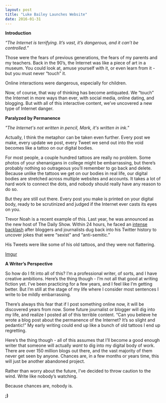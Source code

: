 ```yaml
---
layout: post
title: "Luke Bailey Launches Website"
date: 2016-01-31
---
```


**Introduction**

*“The Internet is terrifying. It’s vast, it’s dangerous, and it can’t be controlled.”*

Those were the fears of previous generations, the fears of my parents and my teachers. Back in the 90’s, the Internet was like a piece of art in a museum. You could look at, amuse yourself with it, or even learn from it - but you must never “touch” it.

Online interactions were dangerous, especially for children.

Now, of course, that way of thinking has become antiquated. We “touch” the Internet in more ways than ever, with social media, online dating, and blogging. But with all of this interactive content, we’ve uncovered a new type of Internet danger.

**Paralyzed by Permanence**

*"The Internet's not written in pencil, Mark, it's written in ink."*

Actually, I think the metaphor can be taken even further. Every post we make, every update we post, every Tweet we send out into the void becomes like a tattoo on our digital bodies.

For most people, a couple hundred tattoos are really no problem. Some photos of your shenanigans in college might be embarrassing, but there’s probably nothing so outrageous you’ll remember to go back and delete. Because unlike the tattoos we get on our bodies in real life, our digital bodies are stretched across multiple websites and accounts. It takes a lot of hard work to connect the dots, and nobody should really have any reason to do so. 

But they are still out there. Every post you make is printed on your digital body, ready to be scrutinized and judged if the Internet ever casts its eyes on you. 

Trevor Noah is a recent example of this. Last year, he was announced as the new host of The Daily Show. Within 24 hours, he faced an [intense backlash](http://time.com/3764913/trevor-noah-twitter-backlash/) after bloggers and journalists dug back into his Twitter history to uncover jokes that were “sexist” and “anti-semitic.”

His Tweets were like some of his old tattoos, and they were not flattering.

[Imgur](http://i.imgur.com/mnbvAqJ.png)

**A Writer’s Perspective**

So how do I fit into all of this? I’m a professional writer, of sorts, and I have creative ambitions. Here’s the thing though - I’m not all that good at writing fiction yet. I’ve been practicing for a few years, and I feel like I’m getting better. But I’m still at the stage of my life where I consider most sentences I write to be mildly embarrassing.

There’s always this fear that if I post something online now, it will be discovered years from now. Some future journalist or blogger will dig into my life, and realize I posted all of this terrible content. “Can you believe he wrote a blog post about the permanence of the Internet? It’s so slight and pedantic!” My early writing could end up like a bunch of old tattoos I end up regretting.

Here’s the thing though - all of this assumes that I’ll become a good enough writer that someone will actually *want* to dig into my digital body of work. There are over 150 million blogs out there, and the vast majority of them never get seen by anyone. Chances are, in a few months or years time, this will just be another abandoned project.

Rather than worry about the future, I’ve decided to throw caution to the wind. Write like nobody’s watching.

Because chances are, nobody is.

**;)**

